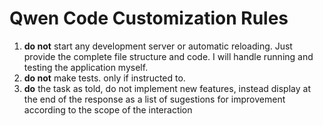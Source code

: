 # Qwen Code Customization Rules

1. **do not** start any development server or automatic reloading. Just provide the complete file structure and code. I will handle running and testing the application myself.
2. **do not** make tests. only if instructed to.
3. **do** the task as told, do not implement new features, instead display at the end of the response as a list of sugestions for improvement according to the scope of the interaction